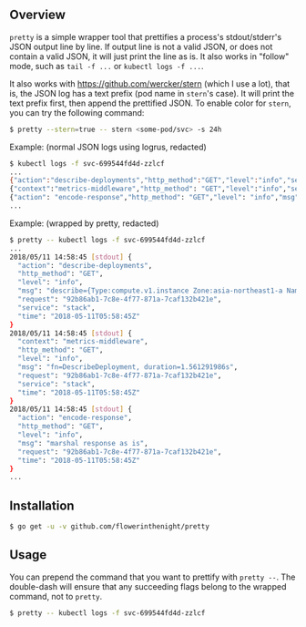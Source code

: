 ## Overview

`pretty` is a simple wrapper tool that prettifies a process's stdout/stderr's JSON output line by line. If output line is not a valid JSON, or does not contain a valid JSON, it will just print the line as is. It also works in "follow" mode, such as `tail -f ...` or `kubectl logs -f ...`.

It also works with https://github.com/wercker/stern (which I use a lot), that is, the JSON log has a text prefix (pod name in `stern`'s case). It will print the text prefix first, then append the prettified JSON. To enable color for `stern`, you can try the following command:

```bash
$ pretty --stern=true -- stern <some-pod/svc> -s 24h
```

Example: (normal JSON logs using logrus, redacted)

```bash
$ kubectl logs -f svc-699544fd4d-zzlcf
...
{"action":"describe-deployments","http_method":"GET","level":"info","service":"stack","time":"..."...}
{"context":"metrics-middleware","http_method": "GET","level":"info","service":"stack","time":"..."...}
{"action": "encode-response","http_method": "GET","level": "info","msg": "marshal response as is"...}
...
```

Example: (wrapped by pretty, redacted)

```bash
$ pretty -- kubectl logs -f svc-699544fd4d-zzlcf
...
2018/05/11 14:58:45 [stdout] {
  "action": "describe-deployments",
  "http_method": "GET",
  "level": "info",
  "msg": "describe={Type:compute.v1.instance Zone:asia-northeast1-a Name:...}",
  "request": "92b86ab1-7c8e-4f77-871a-7caf132b421e",
  "service": "stack",
  "time": "2018-05-11T05:58:45Z"
}
2018/05/11 14:58:45 [stdout] {
  "context": "metrics-middleware",
  "http_method": "GET",
  "level": "info",
  "msg": "fn=DescribeDeployment, duration=1.561291986s",
  "request": "92b86ab1-7c8e-4f77-871a-7caf132b421e",
  "service": "stack",
  "time": "2018-05-11T05:58:45Z"
}
2018/05/11 14:58:45 [stdout] {
  "action": "encode-response",
  "http_method": "GET",
  "level": "info",
  "msg": "marshal response as is",
  "request": "92b86ab1-7c8e-4f77-871a-7caf132b421e",
  "time": "2018-05-11T05:58:45Z"
}
...
```

## Installation

```bash
$ go get -u -v github.com/flowerinthenight/pretty
```

## Usage

You can prepend the command that you want to prettify with `pretty --`. The double-dash will ensure that any succeeding flags belong to the wrapped command, not to `pretty`.

```bash
$ pretty -- kubectl logs -f svc-699544fd4d-zzlcf
```

